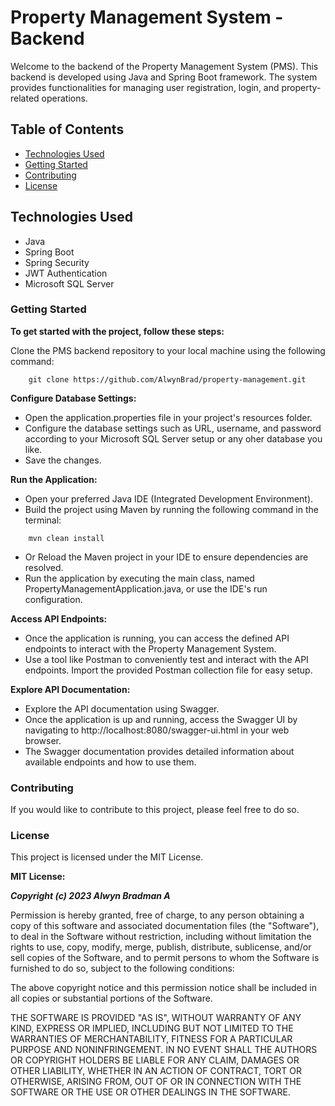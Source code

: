 # Property Management System - Backend

Welcome to the backend of the Property Management System (PMS). This backend is developed using Java and Spring Boot framework. The system provides functionalities for managing user registration, login, and property-related operations.

## Table of Contents
- [Technologies Used](#technologies-used)
- [Getting Started](#getting-started)
- [Contributing](#contributing)
- [License](#license)

## Technologies Used

- Java
- Spring Boot
- Spring Security
- JWT Authentication
- Microsoft SQL Server


### Getting Started

**To get started with the project, follow these steps:**

Clone the PMS backend repository to your local machine using the following command:

```
    git clone https://github.com/AlwynBrad/property-management.git
```
   
  
**Configure Database Settings:**

* Open the application.properties file in your project's resources folder.
* Configure the database settings such as URL, username, and password according to your Microsoft SQL Server setup or any oher database you like.
* Save the changes.



**Run the Application:**

+ Open your preferred Java IDE (Integrated Development Environment).
+ Build the project using Maven by running the following command in the terminal:
```
    mvn clean install
```
+ Or Reload the Maven project in your IDE to ensure dependencies are resolved.
+ Run the application by executing the main class, named PropertyManagementApplication.java, or use the IDE's run configuration.




**Access API Endpoints:**

+ Once the application is running, you can access the defined API endpoints to interact with the Property Management System.
+ Use a tool like Postman to conveniently test and interact with the API endpoints. Import the provided Postman collection file for easy setup.


**Explore API Documentation:**

+ Explore the API documentation using Swagger.
+ Once the application is up and running, access the Swagger UI by navigating to http://localhost:8080/swagger-ui.html in your web browser.
+ The Swagger documentation provides detailed information about available endpoints and how to use them.




### Contributing
If you would like to contribute to this project, please feel free to do so.


### License
This project is licensed under the MIT License.

**MIT License:**

***Copyright (c) 2023 Alwyn Bradman A***

Permission is hereby granted, free of charge, to any person obtaining a copy
of this software and associated documentation files (the "Software"), to deal
in the Software without restriction, including without limitation the rights
to use, copy, modify, merge, publish, distribute, sublicense, and/or sell
copies of the Software, and to permit persons to whom the Software is
furnished to do so, subject to the following conditions:

The above copyright notice and this permission notice shall be included in all
copies or substantial portions of the Software.

THE SOFTWARE IS PROVIDED "AS IS", WITHOUT WARRANTY OF ANY KIND, EXPRESS OR
IMPLIED, INCLUDING BUT NOT LIMITED TO THE WARRANTIES OF MERCHANTABILITY,
FITNESS FOR A PARTICULAR PURPOSE AND NONINFRINGEMENT. IN NO EVENT SHALL THE
AUTHORS OR COPYRIGHT HOLDERS BE LIABLE FOR ANY CLAIM, DAMAGES OR OTHER
LIABILITY, WHETHER IN AN ACTION OF CONTRACT, TORT OR OTHERWISE, ARISING FROM,
OUT OF OR IN CONNECTION WITH THE SOFTWARE OR THE USE OR OTHER DEALINGS IN THE
SOFTWARE.
